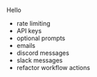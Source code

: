 Hello

- rate limiting
- API keys
- optional prompts
- emails
- discord messages
- slack messages
- refactor workflow actions
